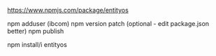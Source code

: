 https://www.npmjs.com/package/entityos

npm adduser (ibcom)
npm version patch (optional - edit package.json better)
npm publish

npm install/i entityos



